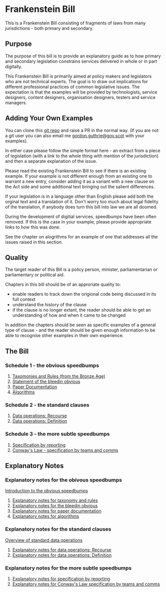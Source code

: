 # Frankenstein Bill

This is a Frankenstein Bill consisting of fragments of laws from many jurisdictions - both primary and secondary.

## Purpose

The purpose of this bill is to provide an explanatory guide as to how primary and secondary legislation constrains services delivered in whole or in part digitally.

This Frankenstein Bill is primarily aimed at policy makers and legislators who are not technical experts. The goal is to draw out implications for different professional practices of common legislative issues. The expectation is that the examples will be provided by technologists, service designers, content designers, organisation designers, testers and service managers.

## Adding Your Own Examples

You can clone this [git repo](https://github.com/gordonguthrie/frankensteinbill
) and raise a PR in the normal way. (If you are not a git user you can also email me gordon.guthrie@gov.scot with your examples).

In either case please follow the simple format here - an extract from a piece of legislation (with a link to the whole thing with mention of the jurisdiction) and then a separate explanation of the issue.

Please read the existing Frankenstein Bill to see if there is an existing example. If your example is not different enough from an existing one to warrant a new entry, consider adding it as a variant with a new clause on the Act side and some additional text bringing out the salient differences.

If your legislation is in a language other than English please add both the orginal text and a translation of it. Don't worry too much about legal fidelity of the translation, if anybody does turn this bill into law we are all doomed.

During the development of digitial services, speedbumps have been often removed. If this is the case in your example, please provide appropriate links to how this was done.

See the chapter on alogrithms for an example of one that addresses all the issues raised in this section.

## Quality

The target reader of this Bill is a policy person, minister, parliamentarian or parliamentary or political aid.

Chapters in this bill should be of an approriate quality to:

* enable readers to track down the origional code being discussed in its full context
* understand the history of the clause
* if the clause is no longer extant, the reader should be able to get an understanding of how and when it came to be changed

In addition the chapters should be seen as specific examples of a general type of clause - and the reader should be given enough information to be able to recognise other examples in their own experience.

## The Bill

### Schedule 1 - the obvious speedbumps

1. [Taxomonies and Rules (from the Bronze Age)](./bill/taxonomy_and_rules.html)
2. [Statement of the bleedin obvious](./bill/the_bleeding_obvious.html)
1. [Paper Documentation](./bill/paper_documentation.html)
1. [Algorithms](./bill/algorithms.html)

### Schedule 2 - the standard clauses

1. [Data operations: Recourse](./bill/data_operations_recourse.html)
1. [Data operations: Definition](./bill/data_operations_definition.html)


### Schedule 3 - the more subtle speedbumps

1. [Specification by reporting](./bill/specification_by_reporting.html)
1. [Conway's Law - specification by teams and comms](./bill/conways_law_specification_by_teams_and_comms.html)

## Explanatory Notes

### Explanatory notes for the obivous speedbumps

[Introduction to the obvious speedbumps](./explanatory_notes/introduction_to_obvious_speedbumps.html)

1. [Explanatory notes for taxonomy and rules](./explanatory_notes/explanatory_notes_for_taxonomy_and_rules.html)
1. [Explanatory notes for the bleedin obvious](./explanatory_notes/explanatory_notes_for_the_bleeding_obvious.html)
1. [Explanatory notes for paper documentation](./explanatory_notes/explanatory_notes_for_paper_documentation.html)
1. [Explanatory notes for algorithms](./explanatory_notes/explanatory_notes_for_algorithms.html)

### Explanatory notes for the standard clauses

[Overview of standard data operations](overview_of_standard_data_operations.html)

1. [Explanatory notes for data operations: Recourse](./explanatory_notes/explanatory_notes_for_data_operations_recourse.html)
1. [Explanatory notes for data operations: Definition](./explanatory_notes/explanatory_notes_for_data_operations_definition.html)


### Explanatory notes for the more subtle speedbumps

1. [Explanatory notes for specification by reporting](./explanatory_notes/explanatory_notes_for_specification_by_reporting.html)
1. [Explanatory notes for Conway's Law specification by teams and comms](./explanatory_notes/explanatory_notes_for_conways_law_specification_by_teams_and_comms.html)
